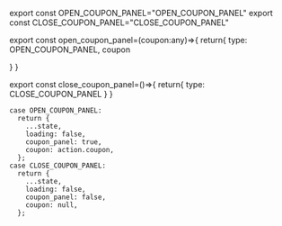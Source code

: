 
export const OPEN_COUPON_PANEL="OPEN_COUPON_PANEL"
export const CLOSE_COUPON_PANEL="CLOSE_COUPON_PANEL"



export const open_coupon_panel=(coupon:any)=>{
  return{
    type: OPEN_COUPON_PANEL,
    coupon
 
  }
}

export const close_coupon_panel=()=>{
  return{
    type: CLOSE_COUPON_PANEL
  }
}


    case OPEN_COUPON_PANEL:
      return {
        ...state,
        loading: false,
        coupon_panel: true,
        coupon: action.coupon,
      };
    case CLOSE_COUPON_PANEL:
      return {
        ...state,
        loading: false,
        coupon_panel: false,
        coupon: null,
      };